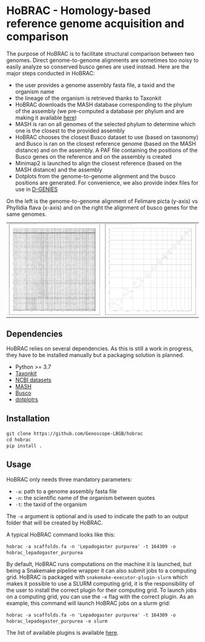 # HoBRAC - Homology-based reference genome acquisition and comparison

The purpose of HoBRAC is to facilitate structural comparison between two genomes. Direct genome-to-genome alignments are sometimes too noisy to easily analyze so conserved busco genes are used instead. Here are the major steps conducted in HoBRAC:
  - the user provides a genome assembly fasta file, a taxid and the organism name
  - the lineage of the organism is retrieved thanks to Taxonkit
  - HoBRAC downloads the MASH database corresponding to the phylum of the assembly (we pre-computed a database per phylum and are making it available [here](https://www.genoscope.cns.fr/lbgb/mash/))
  - MASH is ran on all genomes of the selected phylum to determine which one is the closest to the provided assembly
  - HoBRAC chooses the closest Busco dataset to use (based on taxonomy) and Busco is ran on the closest reference genome (based on the MASH distance) and on the assembly. A PAF file containing the positions of the Busco genes on the reference and on the assembly is created
  - Minimap2 is launched to align the closest reference (based on the MASH distance) and the assembly
  - Dotplots from the genome-to-genome alignment and the busco positions are generated. For convenience, we also provide index files for use in [D-GENIES](https://dgenies.toulouse.inra.fr/)


On the left is the genome-to-genome alignment of Felimare picta (y-axis) vs Phyllidia flava (x-axis) and on the right the alignment of busco genes for the same genomes.

|  |  |
| ------- | ------- |
| ![](assets/dotplot_Felimare_picta_vs_Phyllidia_flava.png) | ![](assets/busco_Felimare_picta_vs_Phyllidia_flava.png) |


## Dependencies

HoBRAC relies on several dependencies. As this is still a work in progress, they have to be installed manually but a packaging solution is planned.
  - Python >= 3.7
  - [Taxonkit](https://github.com/shenwei356/taxonkit)
  - [NCBI datasets](https://github.com/ncbi/datasets) 
  - [MASH](https://github.com/marbl/Mash)
  - [Busco](https://gitlab.com/ezlab/busco)
  - [dotplotrs](https://github.com/Genoscope-LBGB/dotplotrs)

## Installation

```
git clone https://github.com/Genoscope-LBGB/hobrac
cd hobrac
pip install .
```

## Usage 

HoBRAC only needs three mandatory parameters:
  - `-a`: path to a genome assembly fasta file
  - `-n`: the scientific name of the organism between quotes
  - `-t`: the taxid of the organism

The `-o` argument is optional and is used to indicate the path to an output folder that will be created by HoBRAC.

A typical HoBRAC command looks like this:
```
hobrac -a scaffolds.fa -n 'Lepadogaster purpurea' -t 164309 -o hobrac_lepadogaster_purpurea
```

By default, HoBRAC runs computations on the machine it is launched, but being a Snakemake pipeline wrapper it can also submit jobs to a computing grid. HoBRAC is packaged with `snakemake-executor-plugin-slurm` which makes it possible to use a SLURM computing grid, it is the responsibility of the user to install the correct plugin for their computing grid. To launch jobs on a computing grid, you can use the `-e` flag with the correct plugin. As an example, this command will launch HoBRAC jobs on a slurm grid:
```
hobrac -a scaffolds.fa -n 'Lepadogaster purpurea' -t 164309 -o hobrac_lepadogaster_purpurea -e slurm
``` 

The list of available plugins is available [here](https://snakemake.github.io/snakemake-plugin-catalog/).